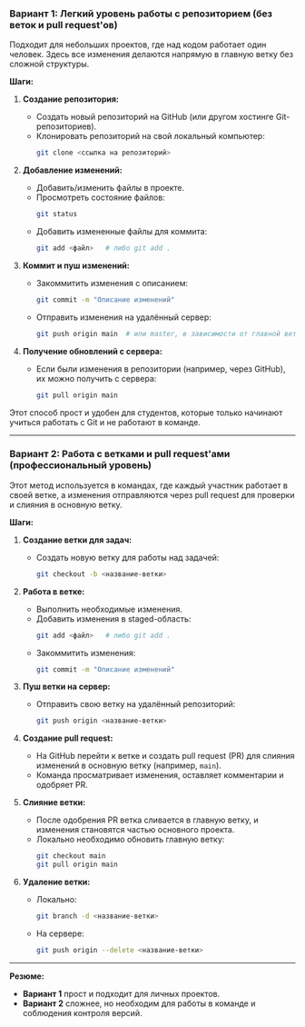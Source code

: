 
### Вариант 1: Легкий уровень работы с репозиторием (без веток и pull request'ов)
Подходит для небольших проектов, где над кодом работает один человек. Здесь все изменения делаются напрямую в главную ветку без сложной структуры.

**Шаги:**

1. **Создание репозитория:**
   - Создать новый репозиторий на GitHub (или другом хостинге Git-репозиториев).
   - Клонировать репозиторий на свой локальный компьютер:
     ```bash
     git clone <ссылка на репозиторий>
     ```

2. **Добавление изменений:**
   - Добавить/изменить файлы в проекте.
   - Просмотреть состояние файлов:
     ```bash
     git status
     ```
   - Добавить измененные файлы для коммита:
     ```bash
     git add <файл>   # либо git add .
     ```

3. **Коммит и пуш изменений:**
   - Закоммитить изменения с описанием:
     ```bash
     git commit -m "Описание изменений"
     ```
   - Отправить изменения на удалённый сервер:
     ```bash
     git push origin main  # или master, в зависимости от главной ветки
     ```

4. **Получение обновлений с сервера:**
   - Если были изменения в репозитории (например, через GitHub), их можно получить с сервера:
     ```bash
     git pull origin main
     ```

Этот способ прост и удобен для студентов, которые только начинают учиться работать с Git и не работают в команде.

---

### Вариант 2: Работа с ветками и pull request'ами (профессиональный уровень)
Этот метод используется в командах, где каждый участник работает в своей ветке, а изменения отправляются через pull request для проверки и слияния в основную ветку.

**Шаги:**

1. **Создание ветки для задач:**
   - Создать новую ветку для работы над задачей:
     ```bash
     git checkout -b <название-ветки>
     ```

2. **Работа в ветке:**
   - Выполнить необходимые изменения.
   - Добавить изменения в staged-область:
     ```bash
     git add <файл>   # либо git add .
     ```
   - Закоммитить изменения:
     ```bash
     git commit -m "Описание изменений"
     ```

3. **Пуш ветки на сервер:**
   - Отправить свою ветку на удалённый репозиторий:
     ```bash
     git push origin <название-ветки>
     ```

4. **Создание pull request:**
   - На GitHub перейти к ветке и создать pull request (PR) для слияния изменений в основную ветку (например, `main`).
   - Команда просматривает изменения, оставляет комментарии и одобряет PR.

5. **Слияние ветки:**
   - После одобрения PR ветка сливается в главную ветку, и изменения становятся частью основного проекта.
   - Локально необходимо обновить главную ветку:
     ```bash
     git checkout main
     git pull origin main
     ```

6. **Удаление ветки:**
   - Локально:
     ```bash
     git branch -d <название-ветки>
     ```
   - На сервере:
     ```bash
     git push origin --delete <название-ветки>
     ```

---

**Резюме:**
- **Вариант 1** прост и подходит для личных проектов.
- **Вариант 2** сложнее, но необходим для работы в команде и соблюдения контроля версий.
